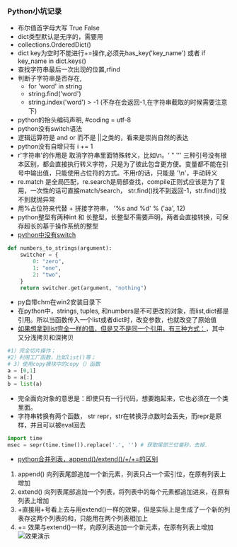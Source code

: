 ### Python小坑记录  
* 布尔值首字母大写 True False
* dict类型默认是无序的，需要用
* collections.OrderedDict()
* dict key为空时不能进行+=操作,必须先has_key('key_name') 或者 if key_name in dict.keys()
* 查找字符串最后一次出现的位置,rfind
* 判断子字符串是否存在, 
    * for 'word' in string
    * string.find('word')
    * string.index('word') > -1 (不存在会返回-1,在字符串截取的时候需要注意下)
* python的抬头编码声明, #coding = utf-8
* python没有switch语法
* 逻辑运算符是 and or 而不是 ||之类的，看来是崇尚自然的表达
* python没有自增只有 i += 1
* r'字符串'的作用是 取消字符串里面特殊转义，比如\n。' " ''' 三种引号没有根本区别，都会直接执行转义字符，只是为了彼此包含更方便。变量都不能在引号中输出值，只能使用占位符的方式。不用r的话，只能是 '\\n'，手动转义
* re.match 是全局匹配，re.search是局部查找，compile正则式应该是为了复用，一次性的话可直接match/search， str.find()找不到返回-1，str.find()找不到就抛异常
* 用%占位符来代替 + 拼接字符串， '%s and %d' % ('aa', 12)
* python整型有两种int 和 长整型，长整型不需要声明，两者会直接转换，可保存超长的基于操作系统的整型
* [python中没有switch](https://www.pydanny.com/why-doesnt-python-have-switch-case.html)
```python
def numbers_to_strings(argument):
    switcher = {
        0: "zero",
        1: "one",
        2: "two",
    }
    return switcher.get(argument, "nothing")
```
* py自带chm在win2安装目录下
* 在python中，strings, tuples, 和numbers是不可更改的对象，而list,dict都是引用。所以当函数传入一个list或者dict时，改变参数，也就改变了原始值
* [如果想拿到list完全一样的值，但是又不是同一个引用，有三种方式：](http://www.cnblogs.com/wait123/archive/2011/10/10/2206580.html)，其中又分浅拷贝和深拷贝
```python
#1）完全切片操作；
#2）利用工厂函数，比如list()等；
# 3）使用copy模块中的copy（）函数
a = [0,1]
b = a[:]
b = list(a)
```
* 完全面向对象的意思是：即使只有一行代码，想要跑起来，它也必须在一个类里面。
* 字符串转换有两个函数， str repr，str在转换浮点数时会丢失，而repr是原样，并且可以被eval回去
```python
import time
msec = sepr(time.time()).replace('.', '') # 获取尾部三位毫秒，去掉.
```
* [python合并列表，append()/extend()/+/+=的区别](http://www.cnblogs.com/meitian/p/4649173.html)
1. append()  向列表尾部追加一个新元素，列表只占一个索引位，在原有列表上增加
2. extend() 向列表尾部追加一个列表，将列表中的每个元素都追加进来，在原有列表上增加
3. +直接用+号看上去与用extend()一样的效果，但是实际上是生成了一个新的列表存这两个列表的和，只能用在两个列表相加上
4. += 效果与extend()一样，向原列表追加一个新元素，在原有列表上增加
![效果演示](http://images0.cnblogs.com/blog2015/626983/201507/151819343459772.png)